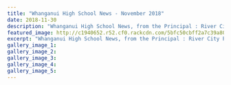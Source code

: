```yaml
---
title: "Whanganui High School News - November 2018"
date: 2018-11-30
description: "Whanganui High School News, from the Principal : River City Press, November 2018..."
featured_image: http://c1940652.r52.cf0.rackcdn.com/5bfc50cbff2a7c39a8000d4d/WEBSITE-CREST-used-SEPT-2017.jpg
excerpt: "Whanganui High School News, from the Principal : River City Press, November 2018."
gallery_image_1: 
gallery_image_2: 
gallery_image_3: 
gallery_image_4: 
gallery_image_5: 
---
```

